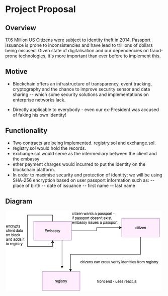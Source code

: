 # Project Proposal 
## Overview
17.6 Million US Citizens were subject to identity theft in 2014. Passport issuance is prone to inconsistencies and have lead to trillions of dollars being misused. Given state of digitalisation and our dependencies on fraud-prone technologies, it's more important than ever before to implement this. 

## Motive
- Blockchain offers an infrastructure of transparency, event tracking, cryptography and the chance to improve security sensor and data sharing -- which some security solutions and implementations on enterprise networks lack.

- Directly applicable to everybody - even our ex-President was accused of faking his own identity!  

## Functionality
- Two contracts are being implemented. registry.sol and exchange.sol. 
- registry.sol would hold the records. 
- exchange.sol would serve as the intermediary between the client and the embassy
- ether payment charges would incurred to put the identity on the blockchain platform.
- In order to maximise security and protection of identity: we will be using SHA-256 encryption based on user passport information such as:
-- place of birth
-- date of issuance
-- first name 
-- last name

## Diagram
![alt text](https://github.com/jiayue-li/final-project/blob/master/diagram.jpg "Proof-of-Travel")
